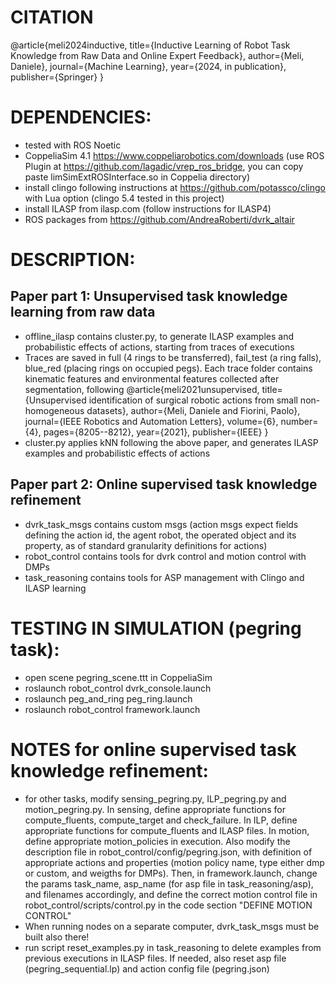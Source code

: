 # CITATION
@article{meli2024inductive,
  title={Inductive Learning of Robot Task Knowledge from Raw Data and Online Expert Feedback},
  author={Meli, Daniele},
  journal={Machine Learning},
  year={2024, in publication},
  publisher={Springer}
}

# DEPENDENCIES:
- tested with ROS Noetic
- CoppeliaSim 4.1 https://www.coppeliarobotics.com/downloads (use ROS Plugin at https://github.com/lagadic/vrep_ros_bridge, you can copy paste limSimExtROSInterface.so in Coppelia directory)
- install clingo following instructions at https://github.com/potassco/clingo with Lua option (clingo 5.4 tested in this project)
- install ILASP from ilasp.com (follow instructions for ILASP4)
- ROS packages from https://github.com/AndreaRoberti/dvrk_altair


# DESCRIPTION:
## Paper part 1: Unsupervised task knowledge learning from raw data
- offline_ilasp contains cluster.py, to generate ILASP examples and probabilistic effects of actions, starting from traces of executions
- Traces are saved in full (4 rings to be transferred), fail_test (a ring falls), blue_red (placing rings on occupied pegs). Each trace folder contains kinematic features and environmental features collected after segmentation, following
@article{meli2021unsupervised,
  title={Unsupervised identification of surgical robotic actions from small non-homogeneous datasets},
  author={Meli, Daniele and Fiorini, Paolo},
  journal={IEEE Robotics and Automation Letters},
  volume={6},
  number={4},
  pages={8205--8212},
  year={2021},
  publisher={IEEE}
}
- cluster.py applies kNN following the above paper, and generates ILASP examples and probabilistic effects of actions

## Paper part 2: Online supervised task knowledge refinement
- dvrk_task_msgs contains custom msgs (action msgs expect fields defining the action id, the agent robot, the operated object and its property, as of standard granularity definitions for actions)
- robot_control contains tools for dvrk control and motion control with DMPs
- task_reasoning contains tools for ASP management with Clingo and ILASP learning

# TESTING IN SIMULATION (pegring task): 
- open scene pegring_scene.ttt in CoppeliaSim
- roslaunch robot_control dvrk_console.launch
- roslaunch peg_and_ring peg_ring.launch
- roslaunch robot_control framework.launch

# NOTES for online supervised task knowledge refinement:
- for other tasks, modify sensing_pegring.py, ILP_pegring.py and motion_pegring.py. In sensing, define appropriate functions for compute_fluents, compute_target and check_failure. In ILP, define appropriate functions for compute_fluents and ILASP files. In motion, define appropriate motion_policies in execution. Also modify the description file in robot_control/config/pegring.json, with definition of appropriate actions and properties (motion policy name, type either dmp or custom, and weigths for DMPs). Then, in framework.launch, change the params task_name, asp_name (for asp file in task_reasoning/asp), and filenames accordingly, and define the correct motion control file in robot_control/scripts/control.py in the code section "DEFINE MOTION CONTROL"
- When running nodes on a separate computer, dvrk_task_msgs must be built also there!
- run script reset_examples.py in task_reasoning to delete examples from previous executions in ILASP files. If needed, also reset asp file (pegring_sequential.lp) and action config file (pegring.json)

